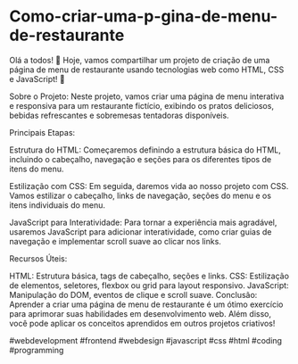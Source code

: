 # Como-criar-uma-p-gina-de-menu-de-restaurante
Olá a todos! 👋 Hoje, vamos compartilhar um projeto de criação de uma página de menu de restaurante usando tecnologias web como HTML, CSS e JavaScript! 🎉

Sobre o Projeto:
Neste projeto, vamos criar uma página de menu interativa e responsiva para um restaurante fictício, exibindo os pratos deliciosos, bebidas refrescantes e sobremesas tentadoras disponíveis.

Principais Etapas:

Estrutura do HTML: Começaremos definindo a estrutura básica do HTML, incluindo o cabeçalho, navegação e seções para os diferentes tipos de itens do menu.

Estilização com CSS: Em seguida, daremos vida ao nosso projeto com CSS. Vamos estilizar o cabeçalho, links de navegação, seções do menu e os itens individuais do menu.

JavaScript para Interatividade: Para tornar a experiência mais agradável, usaremos JavaScript para adicionar interatividade, como criar guias de navegação e implementar scroll suave ao clicar nos links.

Recursos Úteis:

HTML: Estrutura básica, tags de cabeçalho, seções e links.
CSS: Estilização de elementos, seletores, flexbox ou grid para layout responsivo.
JavaScript: Manipulação do DOM, eventos de clique e scroll suave.
Conclusão:
Aprender a criar uma página de menu de restaurante é um ótimo exercício para aprimorar suas habilidades em desenvolvimento web. Além disso, você pode aplicar os conceitos aprendidos em outros projetos criativos!

#webdevelopment #frontend #webdesign #javascript #css #html #coding #programming
